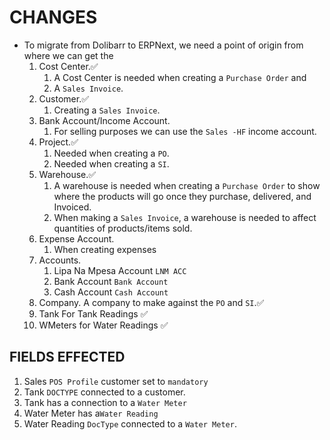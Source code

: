 # CHANGES

- To migrate from Dolibarr to ERPNext, we need a point of origin from where we can get the
  1. Cost Center.✅
     1. A Cost Center is needed when creating a `Purchase Order` and
     2. A `Sales Invoice`.
  2. Customer.✅
     1. Creating a `Sales Invoice`.
  3. Bank Account/Income Account.
     1. For selling purposes we can use the `Sales -HF` income account.
  4. Project.✅
     1. Needed when creating a `PO`.
     2. Needed when creating a `SI`.
  5. Warehouse.✅
     1. A warehouse is needed when creating a `Purchase Order` to show where the products will go once they purchase, delivered, and Invoiced.
     2. When making a `Sales Invoice`, a warehouse is needed to affect quantities of products/items sold.
  6. Expense Account.
     1. When creating expenses
  7. Accounts.
     1. Lipa Na Mpesa Account `LNM ACC`
     2. Bank Account `Bank Account`
     3. Cash Account `Cash Account`
  8. Company. A company to make against the `PO` and `SI`.✅
  9. Tank For Tank Readings ✅
  10. WMeters for Water Readings ✅

## FIELDS EFFECTED

1. Sales `POS Profile` customer set to `mandatory`
2. Tank `DOCTYPE` connected to a customer.
3. Tank has a connection to a `Water Meter`
4. Water Meter has a`Water Reading`
5. Water Reading `DocType` connected to a `Water Meter`.
